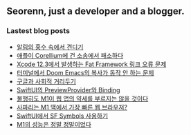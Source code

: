 ## Seorenn, just a developer and a blogger.

### Lastest blog posts

<!-- BLOG-POST-LIST:START -->
- [알림의 홍수 속에서 견디기](https://seorenn.tistory.com/179)
- [애플이 Corellium에 건 소송에서 패소하다](https://seorenn.tistory.com/178)
- [Xcode 12.3에서 발생하는 Fat Framework 링크 오류 문제](https://seorenn.tistory.com/177)
- [터미널에서 Doom Emacs의 복사가 동작 안 하는 문제](https://seorenn.tistory.com/175)
- [구글과 사회적 거리두기](https://seorenn.tistory.com/176)
- [SwiftUI의 PreviewProvider와 Binding](https://seorenn.tistory.com/174)
- [불행히도 M1이 웹 앱의 약세를 부르지는 않을 것이다](https://seorenn.tistory.com/173)
- [사파리는 M1 맥에서 가장 빠른 웹 브라우저?](https://seorenn.tistory.com/172)
- [SwiftUI에서 SF Symbols 사용하기](https://seorenn.tistory.com/170)
- [M1의 성능은 정말 정말이었다](https://seorenn.tistory.com/171)
<!-- BLOG-POST-LIST:END -->
